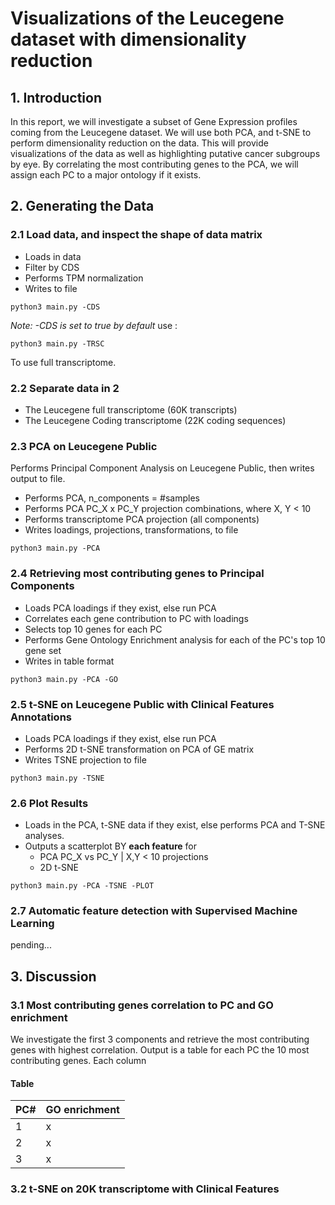 # Visualizations of the Leucegene dataset with dimensionality reduction

## 1. Introduction
In this report, we will investigate a subset of Gene Expression profiles coming from the Leucegene dataset. We will use both PCA, and t-SNE to perform dimensionality reduction on the data. This will provide visualizations of the data as well as highlighting putative cancer subgroups by eye. By correlating the most contributing genes to the PCA, we will assign each PC to a major ontology if it exists. 

## 2. Generating the Data

### 2.1 Load data, and inspect the shape of data matrix

* Loads in data
* Filter by CDS
* Performs TPM normalization
* Writes to file 

```{python}
python3 main.py -CDS
```
*Note: -CDS is set to true by default*
use :
```{python}
python3 main.py -TRSC
```
To use full transcriptome.

### 2.2 Separate data in 2
* The Leucegene full transcriptome (60K transcripts)
* The Leucegene Coding transcriptome (22K coding sequences) 

### 2.3 PCA on Leucegene Public
Performs Principal Component Analysis on Leucegene Public, then writes output to file.
* Performs PCA, n_components = #samples
* Performs PCA PC_X x PC_Y projection combinations, where X, Y < 10
* Performs transcriptome PCA projection (all components) 
* Writes loadings, projections, transformations,  to file

```{python}
python3 main.py -PCA
```

### 2.4 Retrieving most contributing genes to Principal Components

* Loads PCA loadings if they exist, else run PCA
* Correlates each gene contribution to PC with loadings
* Selects top 10 genes for each PC 
* Performs Gene Ontology Enrichment analysis for each of the PC's top 10 gene set
* Writes in table format 

```{python}
python3 main.py -PCA -GO
```

### 2.5 t-SNE on Leucegene Public with Clinical Features Annotations

* Loads PCA loadings if they exist, else run PCA
* Performs 2D t-SNE transformation on PCA of GE matrix
* Writes TSNE projection to file

```{python}
python3 main.py -TSNE
```
### 2.6 Plot Results 

* Loads in the PCA, t-SNE data if they exist, else performs PCA and T-SNE analyses. 
* Outputs a scatterplot BY **each feature** for  
    * PCA PC_X vs PC_Y | X,Y < 10 projections  
    * 2D t-SNE 

```{python}
python3 main.py -PCA -TSNE -PLOT
```

### 2.7 Automatic feature detection with Supervised Machine Learning 
pending...

## 3. Discussion
### 3.1 Most contributing genes correlation to PC and GO enrichment
We investigate the first 3 components and retrieve the most contributing genes with highest correlation. Output is a table for each PC the 10 most contributing genes. Each column 

#### Table
PC# | GO enrichment
---|---
1 | x
2 | x
3 | x

### 3.2 t-SNE on 20K transcriptome with Clinical Features
